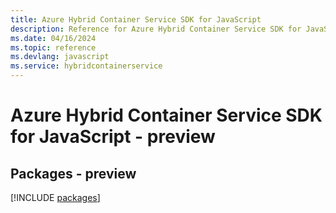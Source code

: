 ```yaml
---
title: Azure Hybrid Container Service SDK for JavaScript
description: Reference for Azure Hybrid Container Service SDK for JavaScript
ms.date: 04/16/2024
ms.topic: reference
ms.devlang: javascript
ms.service: hybridcontainerservice
---
```

# Azure Hybrid Container Service SDK for JavaScript - preview
## Packages - preview
[!INCLUDE [packages](hybrid-container-service-index.md)]